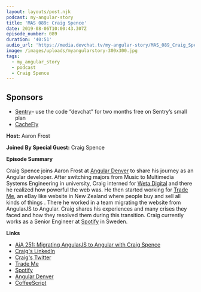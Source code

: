 ```yaml
---
layout: layouts/post.njk
podcast: my-angular-story
title: 'MAS 089: Craig Spence'
date: 2019-08-06T10:00:43.307Z
episode_number: 089
duration: '40:51'
audio_url: 'https://media.devchat.tv/my-angular-story/MAS_089_Craig_Spence.mp3'
image: /images/uploads/myangularstory-300x300.jpg
tags:
  - my_angular_story
  - podcast
  - Craig Spence
---
```

## **Sponsors**

* [Sentry](http://sentry.io/)– use the code “devchat” for two months free on Sentry’s small plan
* [CacheFly](https://www.cachefly.com/)

**Host:** Aaron Frost

**Joined By Special Guest:** Craig Spence

**Episode Summary**

Craig Spence joins Aaron Frost at [Angular Denver](https://angulardenver.com/) to share his journey as an Angular developer. After switching majors from Music to Multimedia Systems Engineering in university, Craig interned for [Weta Digital](https://www.wetafx.co.nz/) and there he realized how powerful the web was. He then started working for [Trade Me](https://www.trademe.co.nz/), an eBay like website in New Zealand where people buy and sell all kinds of things . There he worked in a team migrating the website from AngularJS to Angular.  Craig shares his experiences and many crises they faced and how they resolved them during this transition. Craig currently  works as a Senior Engineer at [Spotify](https://www.spotify.com/) in Sweden. 

**Links**

* [AiA 251: Migrating AngularJS to Angular with Craig Spence](https://devchat.tv/adv-in-angular/aia-251-craig-spence/)
* [Craig's LinkedIn](https://www.linkedin.com/in/craig-spence/)
* [Craig's Twitter](https://twitter.com/phenomnominal)
* [Trade Me](https://www.trademe.co.nz/) 
* [Spotify](https://www.spotify.com/)
* [Angular Denver](https://angulardenver.com/)
* [CoffeeScript](https://coffeescript.org/)
